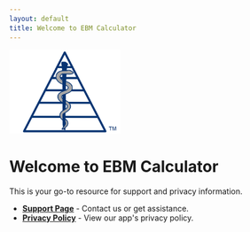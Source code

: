 ```yaml
---
layout: default
title: Welcome to EBM Calculator
---
```


<img src="/assets/images/EBM Calculator Logo Any 3x.png" alt="EBM Calculator Logo" width="200">

# Welcome to EBM Calculator

This is your go-to resource for support and privacy information.  

- **[Support Page](./support)** - Contact us or get assistance.  
- **[Privacy Policy](./privacy-policy)** - View our app's privacy policy.  

